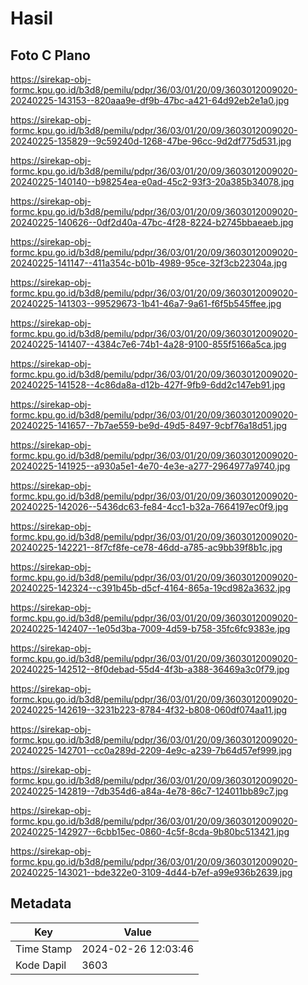 # Hasil

## Foto C Plano

https://sirekap-obj-formc.kpu.go.id/b3d8/pemilu/pdpr/36/03/01/20/09/3603012009020-20240225-143153--820aaa9e-df9b-47bc-a421-64d92eb2e1a0.jpg

https://sirekap-obj-formc.kpu.go.id/b3d8/pemilu/pdpr/36/03/01/20/09/3603012009020-20240225-135829--9c59240d-1268-47be-96cc-9d2df775d531.jpg

https://sirekap-obj-formc.kpu.go.id/b3d8/pemilu/pdpr/36/03/01/20/09/3603012009020-20240225-140140--b98254ea-e0ad-45c2-93f3-20a385b34078.jpg

https://sirekap-obj-formc.kpu.go.id/b3d8/pemilu/pdpr/36/03/01/20/09/3603012009020-20240225-140626--0df2d40a-47bc-4f28-8224-b2745bbaeaeb.jpg

https://sirekap-obj-formc.kpu.go.id/b3d8/pemilu/pdpr/36/03/01/20/09/3603012009020-20240225-141147--411a354c-b01b-4989-95ce-32f3cb22304a.jpg

https://sirekap-obj-formc.kpu.go.id/b3d8/pemilu/pdpr/36/03/01/20/09/3603012009020-20240225-141303--99529673-1b41-46a7-9a61-f6f5b545ffee.jpg

https://sirekap-obj-formc.kpu.go.id/b3d8/pemilu/pdpr/36/03/01/20/09/3603012009020-20240225-141407--4384c7e6-74b1-4a28-9100-855f5166a5ca.jpg

https://sirekap-obj-formc.kpu.go.id/b3d8/pemilu/pdpr/36/03/01/20/09/3603012009020-20240225-141528--4c86da8a-d12b-427f-9fb9-6dd2c147eb91.jpg

https://sirekap-obj-formc.kpu.go.id/b3d8/pemilu/pdpr/36/03/01/20/09/3603012009020-20240225-141657--7b7ae559-be9d-49d5-8497-9cbf76a18d51.jpg

https://sirekap-obj-formc.kpu.go.id/b3d8/pemilu/pdpr/36/03/01/20/09/3603012009020-20240225-141925--a930a5e1-4e70-4e3e-a277-2964977a9740.jpg

https://sirekap-obj-formc.kpu.go.id/b3d8/pemilu/pdpr/36/03/01/20/09/3603012009020-20240225-142026--5436dc63-fe84-4cc1-b32a-7664197ec0f9.jpg

https://sirekap-obj-formc.kpu.go.id/b3d8/pemilu/pdpr/36/03/01/20/09/3603012009020-20240225-142221--8f7cf8fe-ce78-46dd-a785-ac9bb39f8b1c.jpg

https://sirekap-obj-formc.kpu.go.id/b3d8/pemilu/pdpr/36/03/01/20/09/3603012009020-20240225-142324--c391b45b-d5cf-4164-865a-19cd982a3632.jpg

https://sirekap-obj-formc.kpu.go.id/b3d8/pemilu/pdpr/36/03/01/20/09/3603012009020-20240225-142407--1e05d3ba-7009-4d59-b758-35fc6fc9383e.jpg

https://sirekap-obj-formc.kpu.go.id/b3d8/pemilu/pdpr/36/03/01/20/09/3603012009020-20240225-142512--8f0debad-55d4-4f3b-a388-36469a3c0f79.jpg

https://sirekap-obj-formc.kpu.go.id/b3d8/pemilu/pdpr/36/03/01/20/09/3603012009020-20240225-142619--3231b223-8784-4f32-b808-060df074aa11.jpg

https://sirekap-obj-formc.kpu.go.id/b3d8/pemilu/pdpr/36/03/01/20/09/3603012009020-20240225-142701--cc0a289d-2209-4e9c-a239-7b64d57ef999.jpg

https://sirekap-obj-formc.kpu.go.id/b3d8/pemilu/pdpr/36/03/01/20/09/3603012009020-20240225-142819--7db354d6-a84a-4e78-86c7-124011bb89c7.jpg

https://sirekap-obj-formc.kpu.go.id/b3d8/pemilu/pdpr/36/03/01/20/09/3603012009020-20240225-142927--6cbb15ec-0860-4c5f-8cda-9b80bc513421.jpg

https://sirekap-obj-formc.kpu.go.id/b3d8/pemilu/pdpr/36/03/01/20/09/3603012009020-20240225-143021--bde322e0-3109-4d44-b7ef-a99e936b2639.jpg


## Metadata

| Key        | Value               |
| ---------- | ------------------- |
| Time Stamp | 2024-02-26 12:03:46 |
| Kode Dapil | 3603                |



